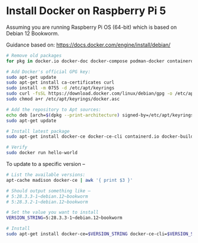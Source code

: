 # Install Docker on Raspberry Pi 5

Assuming you are running Raspberry Pi OS (64-bit) which is based on Debian 12 Bookworm.

Guidance based on: https://docs.docker.com/engine/install/debian/

```bash
# Remove old packages
for pkg in docker.io docker-doc docker-compose podman-docker containerd runc; do sudo apt-get remove $pkg; done

# Add Docker's official GPG key:
sudo apt-get update
sudo apt-get install ca-certificates curl
sudo install -m 0755 -d /etc/apt/keyrings
sudo curl -fsSL https://download.docker.com/linux/debian/gpg -o /etc/apt/keyrings/docker.asc
sudo chmod a+r /etc/apt/keyrings/docker.asc

# Add the repository to Apt sources:
echo deb [arch=$(dpkg --print-architecture) signed-by=/etc/apt/keyrings/docker.asc] https://download.docker.com/linux/debian $(. /etc/os-release && echo "$VERSION_CODENAME") stable | sudo tee /etc/apt/sources.list.d/docker.list > /dev/null
sudo apt-get update

# Install latest package
sudo apt-get install docker-ce docker-ce-cli containerd.io docker-buildx-plugin docker-compose-plugin

# Verify
sudo docker run hello-world
```

To update to a specific version –

```bash
# List the available versions:
apt-cache madison docker-ce | awk '{ print $3 }'

# Should output something like –
# 5:28.3.3-1~debian.12~bookworm
# 5:28.3.2-1~debian.12~bookworm

# Set the value you want to install
VERSION_STRING=5:28.3.3-1~debian.12~bookworm

# Install
sudo apt-get install docker-ce=$VERSION_STRING docker-ce-cli=$VERSION_STRING containerd.io docker-buildx-plugin docker-compose-plugin
```